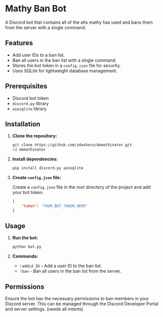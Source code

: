 # Mathy Ban Bot

A Discord bot that contains all of the alts mathy has used and bans them from the server with a single command.

## Features

- Add user IDs to a ban list.
- Ban all users in the ban list with a single command.
- Stores the bot token in a `config.json` file for security.
- Uses SQLite for lightweight database management.

## Prerequisites

- Discord bot token
- `discord.py` library
- `aiosqlite` library

## Installation

1. **Clone the repository:**

    ```sh
    git clone https://github.com/zdashero/demathinator.git
    cd demathinator
    ```

2. **Install dependencies:**

    ```sh
    pip install discord.py aiosqlite
    ```

3. **Create `config.json` file:**

    Create a `config.json` file in the root directory of the project and add your bot token:

    ```json
    {
        "token": "YOUR_BOT_TOKEN_HERE"
    }
    ```

## Usage

1. **Run the bot:**

    ```sh
    python bot.py
    ```

2. **Commands:**

    - `!addid ID` - Add a user ID to the ban list.
    - `!ban` - Ban all users in the ban list from the server.

## Permissions

Ensure the bot has the necessary permissions to ban members in your Discord server. This can be managed through the Discord Developer Portal and server settings. (needs all intents)
